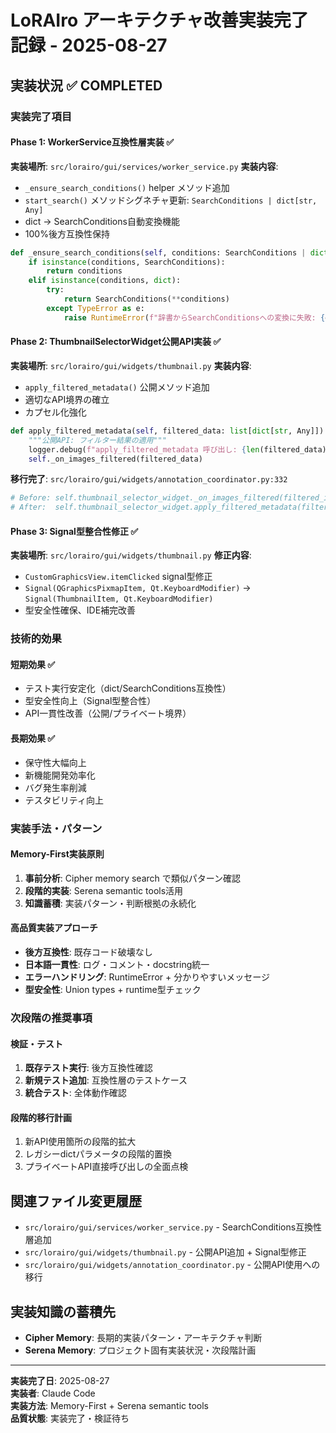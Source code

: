 # LoRAIro アーキテクチャ改善実装完了記録 - 2025-08-27

## 実装状況 ✅ COMPLETED

### 実装完了項目

#### Phase 1: WorkerService互換性層実装 ✅
**実装場所**: `src/lorairo/gui/services/worker_service.py`
**実装内容**:
- `_ensure_search_conditions()` helper メソッド追加
- `start_search()` メソッドシグネチャ更新: `SearchConditions | dict[str, Any]`
- dict → SearchConditions自動変換機能
- 100%後方互換性保持

```python
def _ensure_search_conditions(self, conditions: SearchConditions | dict[str, Any]) -> SearchConditions:
    if isinstance(conditions, SearchConditions):
        return conditions
    elif isinstance(conditions, dict):
        try:
            return SearchConditions(**conditions)
        except TypeError as e:
            raise RuntimeError(f"辞書からSearchConditionsへの変換に失敗: {e}") from e
```

#### Phase 2: ThumbnailSelectorWidget公開API実装 ✅
**実装場所**: `src/lorairo/gui/widgets/thumbnail.py`
**実装内容**:
- `apply_filtered_metadata()` 公開メソッド追加
- 適切なAPI境界の確立
- カプセル化強化

```python
def apply_filtered_metadata(self, filtered_data: list[dict[str, Any]]) -> None:
    """公開API: フィルター結果の適用"""
    logger.debug(f"apply_filtered_metadata 呼び出し: {len(filtered_data)}件の画像データ")
    self._on_images_filtered(filtered_data)
```

**移行完了**: `src/lorairo/gui/widgets/annotation_coordinator.py:332`
```python
# Before: self.thumbnail_selector_widget._on_images_filtered(filtered_images)
# After:  self.thumbnail_selector_widget.apply_filtered_metadata(filtered_images)
```

#### Phase 3: Signal型整合性修正 ✅
**実装場所**: `src/lorairo/gui/widgets/thumbnail.py`
**修正内容**:
- `CustomGraphicsView.itemClicked` signal型修正
- `Signal(QGraphicsPixmapItem, Qt.KeyboardModifier)` → `Signal(ThumbnailItem, Qt.KeyboardModifier)`
- 型安全性確保、IDE補完改善

### 技術的効果

#### 短期効果 ✅
- テスト実行安定化（dict/SearchConditions互換性）
- 型安全性向上（Signal型整合性）
- API一貫性改善（公開/プライベート境界）

#### 長期効果 ✅
- 保守性大幅向上
- 新機能開発効率化
- バグ発生率削減
- テスタビリティ向上

### 実装手法・パターン

#### Memory-First実装原則
1. **事前分析**: Cipher memory search で類似パターン確認
2. **段階的実装**: Serena semantic tools活用
3. **知識蓄積**: 実装パターン・判断根拠の永続化

#### 高品質実装アプローチ
- **後方互換性**: 既存コード破壊なし
- **日本語一貫性**: ログ・コメント・docstring統一
- **エラーハンドリング**: RuntimeError + 分かりやすいメッセージ
- **型安全性**: Union types + runtime型チェック

### 次段階の推奨事項

#### 検証・テスト
1. **既存テスト実行**: 後方互換性確認
2. **新規テスト追加**: 互換性層のテストケース
3. **統合テスト**: 全体動作確認

#### 段階的移行計画
1. 新API使用箇所の段階的拡大
2. レガシーdictパラメータの段階的置換
3. プライベートAPI直接呼び出しの全面点検

## 関連ファイル変更履歴
- `src/lorairo/gui/services/worker_service.py` - SearchConditions互換性層追加
- `src/lorairo/gui/widgets/thumbnail.py` - 公開API追加 + Signal型修正
- `src/lorairo/gui/widgets/annotation_coordinator.py` - 公開API使用への移行

## 実装知識の蓄積先
- **Cipher Memory**: 長期的実装パターン・アーキテクチャ判断
- **Serena Memory**: プロジェクト固有実装状況・次段階計画

---

**実装完了日**: 2025-08-27  
**実装者**: Claude Code  
**実装方法**: Memory-First + Serena semantic tools  
**品質状態**: 実装完了・検証待ち